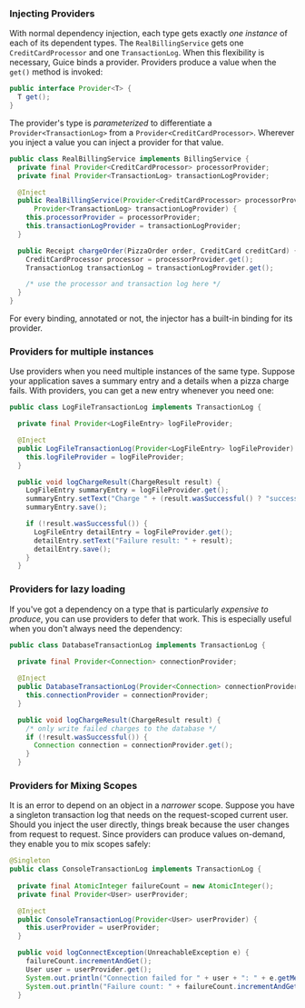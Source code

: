 ### Injecting Providers
With normal dependency injection, each type gets exactly *one instance* of each of its dependent types. The `RealBillingService` gets one `CreditCardProcessor` and one `TransactionLog`. When this flexibility is necessary, Guice binds a provider. Providers produce a value when the `get()` method is invoked:
```java
public interface Provider<T> {
  T get();
}
```
The provider's type is _parameterized_ to differentiate a `Provider<TransactionLog>` from a `Provider<CreditCardProcessor>`. Wherever you inject a value you can inject a provider for that value.
```java
public class RealBillingService implements BillingService {
  private final Provider<CreditCardProcessor> processorProvider;
  private final Provider<TransactionLog> transactionLogProvider;

  @Inject
  public RealBillingService(Provider<CreditCardProcessor> processorProvider,
      Provider<TransactionLog> transactionLogProvider) {
    this.processorProvider = processorProvider;
    this.transactionLogProvider = transactionLogProvider;
  }

  public Receipt chargeOrder(PizzaOrder order, CreditCard creditCard) {
    CreditCardProcessor processor = processorProvider.get();
    TransactionLog transactionLog = transactionLogProvider.get();

    /* use the processor and transaction log here */
  }
}
```
For every binding, annotated or not, the injector has a built-in binding for its provider.


### Providers for multiple instances
Use providers when you need multiple instances of the same type. Suppose your application saves a summary entry and a details when a pizza charge fails. With providers, you can get a new entry whenever you need one:
```java
public class LogFileTransactionLog implements TransactionLog {

  private final Provider<LogFileEntry> logFileProvider;

  @Inject
  public LogFileTransactionLog(Provider<LogFileEntry> logFileProvider) {
    this.logFileProvider = logFileProvider;
  }

  public void logChargeResult(ChargeResult result) {
    LogFileEntry summaryEntry = logFileProvider.get();
    summaryEntry.setText("Charge " + (result.wasSuccessful() ? "success" : "failure"));
    summaryEntry.save();

    if (!result.wasSuccessful()) {
      LogFileEntry detailEntry = logFileProvider.get();
      detailEntry.setText("Failure result: " + result);
      detailEntry.save();
    }
  }
```


### Providers for lazy loading
If you've got a dependency on a type that is particularly *expensive to produce*, you can use providers to defer that work. This is especially useful when you don't always need the dependency:
```java
public class DatabaseTransactionLog implements TransactionLog {
  
  private final Provider<Connection> connectionProvider;

  @Inject
  public DatabaseTransactionLog(Provider<Connection> connectionProvider) {
    this.connectionProvider = connectionProvider;
  }

  public void logChargeResult(ChargeResult result) {
    /* only write failed charges to the database */
    if (!result.wasSuccessful()) {
      Connection connection = connectionProvider.get();
    }
  }
```

### Providers for Mixing Scopes
It is an error to depend on an object in a _narrower_ scope. Suppose you have a singleton transaction log that needs on the request-scoped current user. Should you inject the user directly, things break because the user changes from request to request. Since providers can produce values on-demand, they enable you to mix scopes safely:
```java
@Singleton
public class ConsoleTransactionLog implements TransactionLog {
  
  private final AtomicInteger failureCount = new AtomicInteger();
  private final Provider<User> userProvider;

  @Inject
  public ConsoleTransactionLog(Provider<User> userProvider) {
    this.userProvider = userProvider;
  }

  public void logConnectException(UnreachableException e) {
    failureCount.incrementAndGet();
    User user = userProvider.get();
    System.out.println("Connection failed for " + user + ": " + e.getMessage());
    System.out.println("Failure count: " + failureCount.incrementAndGet());
  }
```